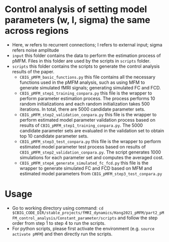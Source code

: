 # Control analysis of setting model parameters (w, I, sigma) the same across regions
* Here, w refers to recurrent connections; I refers to external input; sigma refers noise amplitude
* `input` this folder contains the data to perform the estimation process of pMFM. Files in this folder are used by the scripts in `scripts` folder.
* `scripts` this folder contains the scripts to generate the control analysis results of the paper. 
    * `CBIG_pMFM_basic_functions.py` this file contains all the necessary functions used in the pMFM analysis, such as using MFM to generate simulated fMRI signals; generating simulated FC and FCD.
    * `CBIG_pMFM_step1_training_conpara.py` this file is the wrapper to perform parameter estimation process. The process performs 10 random initializations and each random initialization takes 500 iterations. In total, there are 5000 candidate parameter sets.
    * `CBIG_pMFM_step2_validation_conpara.py` this file is the wrapper to perform estimated model parameter validation process based on results of `CBIG_pMFM_step1_training_conpara.py`. The 5000 candidate parameter sets are evaluated in the validation set to obtain top 10 candidate parameter sets.
    * `CBIG_pMFM_step3_test_conpara.py` this file is the wrapper to perform estimated model parameter test process based on results of `CBIG_pMFM_step2_validation_conpara.py`. The script generates 1000 simulations for each parameter set and computes the averaged cost.
    * `CBIG_pMFM_step4_generate_simulated_fc_fcd.py` this file is the wrapper to generate simulated FC and FCD based on MFM and estimated model parameters from `CBIG_pMFM_step3_test_conpara.py`
 

# Usage
* Go to working directory using command: `cd $CBIG_CODE_DIR/stable_projects/fMRI_dynamics/Kong2021_pMFM/part2_pMFM_control_analysis/Constant_parameter/scripts` and follow the step order from step 1 to step 4 to run the scripts.
* For python scripts, please first activate the environment (e.g. `source activate pMFM`) and then directly run the scripts.